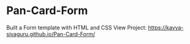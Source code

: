 # Pan-Card-Form

Built a Form template with HTML and CSS 
View Project: https://kavya-sivaguru.github.io/Pan-Card-Form/
